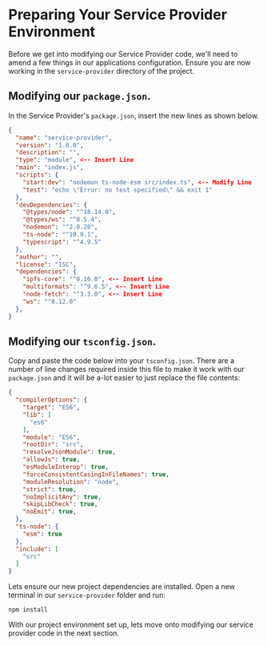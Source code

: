# Preparing Your Service Provider Environment

Before we get into modifying our Service Provider code, we'll need to amend a few things in our applications configuration. Ensure you are now working in the `service-provider` directory of the project.

## Modifying our `package.json`.

In the Service Provider's `package.json`, insert the new lines as shown below.

```json
{
  "name": "service-provider",
  "version": "1.0.0",
  "description": "",
  "type": "module", <-- Insert Line
  "main": "index.js",
  "scripts": {
    "start:dev": "nodemon ts-node-esm src/index.ts", <-- Modify Line
    "test": "echo \"Error: no test specified\" && exit 1"
  },
  "devDependencies": {
    "@types/node": "^18.14.0",
    "@types/ws": "^8.5.4",
    "nodemon": "^2.0.20",
    "ts-node": "^10.9.1",
    "typescript": "^4.9.5"
  },
  "author": "",
  "license": "ISC",
  "dependencies": {
    "ipfs-core": "^0.16.0", <-- Insert Line
    "multiformats": "^9.6.5", <-- Insert Line
    "node-fetch": "^3.3.0", <-- Insert Line
    "ws": "^8.12.0"
  },
}

```

## Modifying our `tsconfig.json`.

Copy and paste the code below into your `tsconfig.json`. There are a number of line changes required inside this file to make it work with our `package.json` and it will be a-lot easier to just replace the file contents:

```json
{
  "compilerOptions": {
    "target": "ES6",
    "lib": [
      "es6"
    ],
    "module": "ES6",
    "rootDir": "src",
    "resolveJsonModule": true,
    "allowJs": true,
    "esModuleInterop": true,
    "forceConsistentCasingInFileNames": true, 
    "moduleResolution": "node",
    "strict": true,
    "noImplicitAny": true,
    "skipLibCheck": true,
    "noEmit": true,
  },
  "ts-node": {
    "esm": true
  },
  "include": [
    "src"
  ]
}
```

Lets ensure our new project dependencies are installed. Open a new terminal in our `service-provider` folder and run:

```
npm install
```

With our project environment set up, lets move onto modifying our service provider code in the next section.



